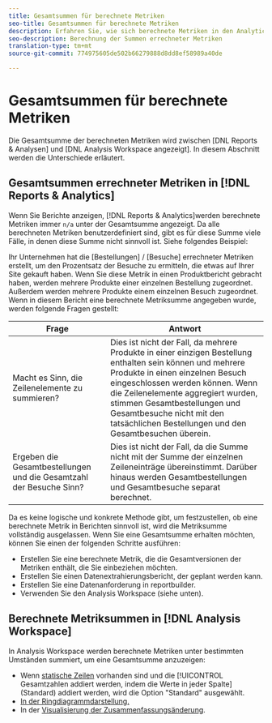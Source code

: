 ```yaml
---
title: Gesamtsummen für berechnete Metriken
seo-title: Gesamtsummen für berechnete Metriken
description: Erfahren Sie, wie sich berechnete Metriken in den Analytics-Tools unterscheiden.
seo-description: Berechnung der Summen errechneter Metriken
translation-type: tm+mt
source-git-commit: 774975605de502b66279888d8dd8ef58989a40de

---
```



# Gesamtsummen für berechnete Metriken

Die Gesamtsumme der berechneten Metriken wird zwischen [DNL Reports &amp; Analysen] und [DNL Analysis Workspace angezeigt]. In diesem Abschnitt werden die Unterschiede erläutert.

## Gesamtsummen errechneter Metriken in [!DNL Reports & Analytics]

Wenn Sie Berichte anzeigen, [!DNL Reports & Analytics]werden berechnete Metriken immer `n/a` unter der Gesamtsumme angezeigt. Da alle berechneten Metriken benutzerdefiniert sind, gibt es für diese Summe viele Fälle, in denen diese Summe nicht sinnvoll ist. Siehe folgendes Beispiel:

Ihr Unternehmen hat die [Bestellungen] / [Besuche] errechneter Metriken erstellt, um den Prozentsatz der Besuche zu ermitteln, die etwas auf Ihrer Site gekauft haben. Wenn Sie diese Metrik in einen Produktbericht gebracht haben, werden mehrere Produkte einer einzelnen Bestellung zugeordnet. Außerdem werden mehrere Produkte einem einzelnen Besuch zugeordnet. Wenn in diesem Bericht eine berechnete Metriksumme angegeben wurde, werden folgende Fragen gestellt:

| Frage | Antwort |
|---|---|
| Macht es Sinn, die Zeilenelemente zu summieren? | Dies ist nicht der Fall, da mehrere Produkte in einer einzigen Bestellung enthalten sein können und mehrere Produkte in einen einzelnen Besuch eingeschlossen werden können. Wenn die Zeilenelemente aggregiert wurden, stimmen Gesamtbestellungen und Gesamtbesuche nicht mit den tatsächlichen Bestellungen und den Gesamtbesuchen überein. |
| Ergeben die Gesamtbestellungen und die Gesamtzahl der Besuche Sinn? | Dies ist nicht der Fall, da die Summe nicht mit der Summe der einzelnen Zeileneinträge übereinstimmt. Darüber hinaus werden Gesamtbestellungen und Gesamtbesuche separat berechnet. |

Da es keine logische und konkrete Methode gibt, um festzustellen, ob eine berechnete Metrik in Berichten sinnvoll ist, wird die Metriksumme vollständig ausgelassen. Wenn Sie eine Gesamtsumme erhalten möchten, können Sie einen der folgenden Schritte ausführen:

* Erstellen Sie eine berechnete Metrik, die die Gesamtversionen der Metriken enthält, die Sie einbeziehen möchten.
* Erstellen Sie einen Datenextrahierungsbericht, der geplant werden kann.
* Erstellen Sie eine Datenanforderung in reportbuilder.
* Verwenden Sie den Analysis Workspace (siehe unten).

## Berechnete Metriksummen in [!DNL Analysis Workspace]

In Analysis Workspace werden berechnete Metriken unter bestimmten Umständen summiert, um eine Gesamtsumme anzuzeigen:

* Wenn [statische Zeilen](/help/analyze/analysis-workspace/build-workspace-project/column-row-settings/manual-vs-dynamic-rows.md) vorhanden sind und die [!UICONTROL Gesamtzahlen addiert werden, indem die Werte in jeder Spalte] (Standard) addiert werden, wird die Option "Standard" ausgewählt.
* [In der Ringdiagrammdarstellung.](/help/analyze/analysis-workspace/visualizations/donut.md)
* In der [Visualisierung der Zusammenfassungsänderung](/help/analyze/analysis-workspace/visualizations/summary-number-change.md).
